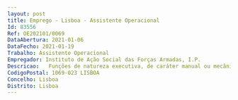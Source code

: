 ```yaml
--- 
layout: post
title: Emprego - Lisboa - Assistente Operacional
Id: 83556
Ref: OE202101/0069
DataAbertura: 2021-01-06
DataFecho: 2021-01-19
Trabalho: Assistente Operacional
Empregador: Instituto de Ação Social das Forças Armadas, I.P.
Descricao:   Funções de natureza executiva, de caráter manual ou mecânico, enquadradas em diretivas gerais bem definidas e com graus de complexidade variáveis,   Confecionar e servir as refeições e outros alimentos    Cozinhar os alimentos em recipientes apropriados, a fim de os fritar, cozer, grelhar ou assar entre outros processos    Vigiar a evolução dos cozinhados    Preparar e guarnecer pratos e travessas    Elaborar ementas de refeições    Efetuar trabalhos de escolha, pesagem e preparação de géneros a confecionar     Orientar e colaborar nos trabalhos de limpeza e arrumo das loiças, utensílios e equipamento da cozinha    Orientar e, eventualmente, colaborar na limpeza da cozinha e zonas anexas.
CodigoPostal: 1069-023 LISBOA
Concelho: Lisboa
Distrito: Lisboa
--- 
```

